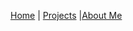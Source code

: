 <i class="fa-solid fa-house"></i> <a href="/">Home</a> | <a href="/projects">Projects</a> |<a href="/about">About Me</a>